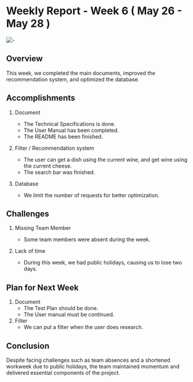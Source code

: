 # Weekly Report - Week 6 ( May 26 - May 28 )
![-](https://raw.githubusercontent.com/andreasbm/readme/master/assets/lines/rainbow.png)

## Overview
This week, we completed the main documents, improved the recommendation system, and optimized the database.

## Accomplishments

1. Document 
   - The Technical Specifications is done.
   - The User Manual has been completed.
   - The README has been finished.

2. Filter / Recommendation system
   - The user can get a dish using the current wine, and get wine using the current cheese.
   - The search bar was finished.

3. Database
   - We limit the number of requests for better optimization.

## Challenges

1. Missing Team Member
   - Some team members were absent during the week.

2. Lack of time
   - During this week, we had public holidays, causing us to lose two days.


## Plan for Next Week

1. Document
   - The Test Plan should be done.
   - The User manual must be continued.
2. Filter
   - We can put a filter when the user does research.

## Conclusion

Despite facing challenges such as team absences and a shortened workweek due to public holidays, the team maintained momentum and delivered essential components of the project.